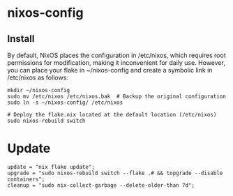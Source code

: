 # nixos-config

## Install

By default, NixOS places the configuration in /etc/nixos, which requires root permissions for modification, making it inconvenient for daily use. However, you can place your flake in ~/nixos-config and create a symbolic link in /etc/nixos as follows:

```shell
mkdir ~/nixos-config
sudo mv /etc/nixos /etc/nixos.bak  # Backup the original configuration
sudo ln -s ~/nixos-config/ /etc/nixos

# Deploy the flake.nix located at the default location (/etc/nixos)
sudo nixos-rebuild switch
```

# Update

```shell
update = "nix flake update";
upgrade = "sudo nixos-rebuild switch --flake .# && topgrade --disable containers";
cleanup = "sudo nix-collect-garbage --delete-older-than 7d";
```
